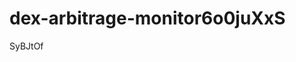 # dex-arbitrage-monitor6o0juXxS





























































SyBJtOf
